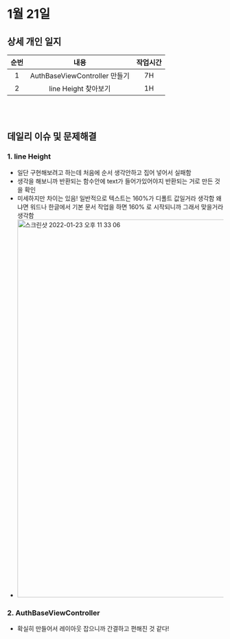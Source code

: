 # 1월 21일
## 상세 개인 일지 
|순번|내용|작업시간
|:---:|:-----:|:-------:
|1|AuthBaseViewController 만들기 | 7H
|2|line Height 찾아보기 | 1H 


</br></br>
## 데일리 이슈 및 문제해결
### 1. line Height 
  - 일단 구현해보려고 하는데 처음에 순서 생각안하고 집어 넣어서 실패함
  - 생각을 해보니까 반환되는 함수안에 text가 들어가있어야지 반환되는 거로 만든 것을 확인
  - 미세하지만 차이는 있음! 일반적으로 텍스트는 160%가 디폴트 값일거라 생각함 왜냐면 워드나 한글에서 기본 문서 작업을 하면 160% 로 시작되니까 그래서 맞을거라 생각함
  - <img width="881" alt="스크린샷 2022-01-23 오후 11 33 06" src="https://user-images.githubusercontent.com/80211277/150683869-b7a3d6af-bcc9-4d7a-bbd9-479ccfb65567.png">
### 2. AuthBaseViewController
  - 확실히 만들어서 레이아웃 잡으니까 간결하고 편해진 것 같다!
